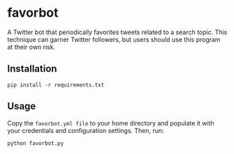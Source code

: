 favorbot
========

A Twitter bot that periodically favorites tweets related to a search topic. This technique can garner Twitter followers, but users should use this program at their own risk.

Installation
---

    pip install -r requirements.txt

Usage
---

Copy the `favorbot.yml file` to your home directory and populate it with your credentials and configuration settings. Then, run:

    python favorbot.py

